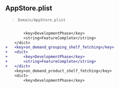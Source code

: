 ## AppStore.plist

> `Domain/AppStore.plist`

```diff

 		<key>DevelopmentPhase</key>
 		<string>FeatureComplete</string>
 	</dict>
+	<key>on_demand_grouping_shelf_fetching</key>
+	<dict>
+		<key>DevelopmentPhase</key>
+		<string>FeatureComplete</string>
+	</dict>
 	<key>on_demand_product_shelf_fetching</key>
 	<dict>
 		<key>DevelopmentPhase</key>

```
